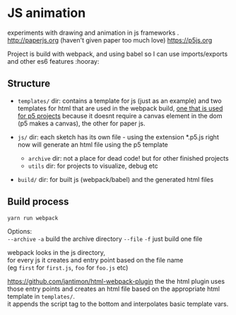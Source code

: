 # JS animation

experiments with drawing and animation in js frameworks . 
http://paperjs.org (haven't given paper too much love)
https://p5js.org

Project is build with webpack, and using babel so I can use imports/exports and other es6 features :hooray:

## Structure

- `templates/` dir: 
contains a template for js (just as an example) 
and two templates for html that are used in the webpack build, [one that is used for p5 projects](https://github.com/unjust/jsAnimation/blob/master/templates/template_p5.html) because it doesnt require a canvas element in the dom (p5 makes a canvas), the other for paper js.

- `js/` dir: each sketch has its own file - using the extension \*.p5.js right now will generate an html file using the p5 template
  - `archive` dir: not a place for dead code! but for other finished projects
  - `utils` dir: for projects to visualize, debug etc
- `build/` dir: for built js (webpack/babel) and the generated html files

## Build process

`yarn run webpack` 

Options:  
`--archive` `-a` build the archive directory
`--file` `-f` just build one file

webpack looks in the js directory,  
for every js it creates and entry point based on the file name  
(eg `first` for `first.js`, `foo` for `foo.js` etc) 

https://github.com/jantimon/html-webpack-plugin 
the the html plugin uses those entry points and creates an html file based on the appropriate html template in `templates/`.     
it appends the script tag to the bottom and interpolates basic template vars.
